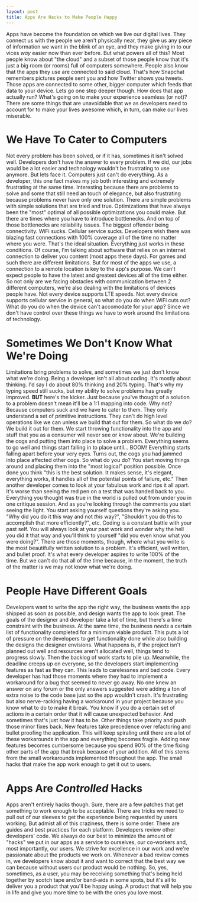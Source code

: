 ```yaml
---
layout: post
title: Apps Are Hacks to Make People Happy
---
```


Apps have become the foundation on which we live our digital lives. They connect us with the people we aren't physically near, they give us any piece of information we want in the blink of an eye, and they make giving in to our vices *way* easier now than ever before. But what powers all of this? Most people know about "the cloud" and a subset of those people know that it's just a big room (or rooms) full of computers somewhere. People also know that the apps they use are connected to said cloud. That's how Snapchat remembers pictures people sent you and how Twitter shows you tweets. Those apps are connected to some other, bigger computer which feeds that data to your device. Lets go one step deeper though. How does that app actually run? What's going on to make your experience seamless (or not)? There are some things that are unavoidable that we as developers need to account for to make your lives awesome which, in turn, can make our lives miserable.

# We Have To Cater to Computers
Not every problem has been solved, or if it has, sometimes it isn't solved well. Developers don't have the answer to every problem. If we did, our jobs would be a lot easier and technology wouldn't be frustrating to use anymore. But lets face it. Computers just can't do everything. As a developer, this one fact makes my job both interesting and extremely frustrating at the same time. Interesting because there are problems to solve and some that still need an touch of elegance, but also frustrating because problems never have only one solution. There are simple problems with simple solutions that are tried and true. Optimizations that have always been the "most" optimal of all possible optimizations you could make. But there are times where you have to introduce bottlenecks. And on top of those bottlenecks are reliability issues. The biggest offender being connectivity. WiFi sucks. Cellular service sucks. Developers wish there was blazing fast connections with 100% coverage all of the time no matter where you were. That's the ideal situation. Everything just works in these conditions. Of course, I'm talking about software that relies on an internet connection to deliver you content (most apps these days). For games and such there are different limitations. But for most of the apps we use, a connection to a remote location is key to the app's purpose. We can't expect people to have the latest and greatest devices all of the time either. So not only are we facing obstacles with communication between 2 different computers, we're also dealing with the limitations of devices people have. Not every device supports LTE speeds. Not every device supports cellular service in general, so what do you do when WiFi cuts out? What do you do when the device can't accomodate for your app? Since we don't have control over these things we have to work around the limitations of technology.

# Sometimes We Don't Know What We're Doing
Limitations bring problems to solve, and sometimes we just don't know what we're doing. Being a developer isn't all about coding. It's mostly about thinking. I'd say I do about 80% thinking and 20% typing. That's why my typing speed still sucks, but my ability to solve problems has greatly improved. **BUT** here's the kicker. Just because you've thought of a solution to a problem doesn't mean it'll be a 1:1 mapping into code. Why not? Because computers suck and we have to cater to them. They only understand a set of primitive instructions. They can't do high level operations like we can unless we build that out for them. So what do we do? We build it out for them. We start throwing functionality into the app and stuff that you as a consumer will never see or know about. We're building the cogs and putting them into place to solve a problem. Everything seems to go well and things start falling in to place until... BOOM! Everything starts falling apart before your very eyes. Turns out, the cogs you had jammed into place affected other cogs. So what do you do? You start moving things around and placing them into the "most logical" position possible. Once done you think "this is the best solution. It makes sense, it's elegant, everything works, it handles all of the potential points of failure, etc." Then another developer comes to look at your fabulous work and rips it all apart. It's worse than seeing the red pen on a test that was handed back to you. Everything you thought was true in the world is pulled out from under you in one critique session. And as you're looking through the comments you start seeing the light. You start asking yourself questions they're asking you. "Why did you do it this way and not *this* way?", "Shouldn't you do this to accomplish that more efficiently?", etc. Coding is a constant battle with your past self. You will always look at your past work and wonder why the hell you did it that way and you'll think to yourself "did you even know what you were doing?". There are those moments, though, where what you write is the most beautifully written solution to a problem. It's efficient, well written, and bullet proof. It's what every developer aspires to write 100% of the time. But we can't do that all of the time because, in the moment, the truth of the matter is we may not know what we're doing.

# People Have Different Goals
Developers want to write the app the right way, the business wants the app shipped as soon as possible, and design wants the app to look great. The goals of the designer and developer take a lot of time, but there's a time constraint with the business. At the same time, the business *needs* a certain list of functionality completed for a minimum viable product. This puts a lot of pressure on the developers to get functionality done while also building the designs the designer envisions. What happens is, if the project isn't planned out well and resources aren't allocated well, things tend to progress slowly. Then the backlog of work starts to pile up. Meanwhile, the deadline creeps up on everyone, so the developers start implementing features as fast as they can. This leads to carelessnes and bad code. Every developer has had those moments where they had to implement a workaround for a bug that seemed to never go away. No one knew an answer on any forum or the only answers suggested were adding a ton of extra noise to the code base just so the app wouldn't crash. It's frustrating but also nerve-racking having a workaround in your project because you know what to do to make it break. You know if you do a certain set of actions in a certain order that it will cause unexpected behavior. And sometimes that's just how it has to be. Other things take priority and push those minor fixes back. New features take precedence over refactoring and bullet proofing the application. This will keep spiraling until there are a lot of these workarounds in the app and everything becomes fragile. Adding new features becomes cumbersome because you spend 90% of the time fixing other parts of the app that break because of your addition. All of this stems from the small workarounds implemented throughout the app. The small hacks that make the app work enough to get it out to users.

# Apps Are *Controlled* Hacks
Apps aren't entirely hacks though. Sure, there are a few patches that get something to work enough to be acceptable. There are tricks we need to pull out of our sleeves to get the experience being requested by users working. But admist all of this craziness, there is some order. There are guides and best practices for each platform. Developers review other developers' code. We always do our best to minimize the amount of "hacks" we put in our apps as a service to ourselves, our co-workers and, most importantly, our users. We strive for excellence in our work and we're passionate about the products we work on. Whenever a bad review comes in, we developers know about it and want to correct that the best way we can because without users our product would be nothing. So, yes, sometimes, as a user, you may be receiving something that's being held together by scotch tape and/or band-aids in some spots, but it's all to deliver you a product that you'll be happy using. A product that will help you in life and give you more time to be with the ones you love most.
